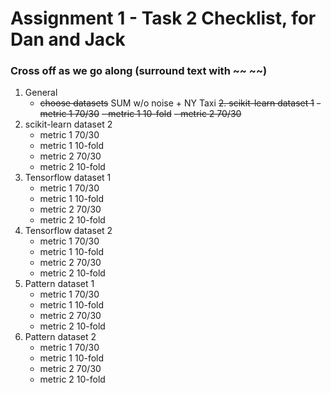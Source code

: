 # Assignment 1 - Task 2 Checklist, for Dan and Jack
### Cross off as we go along (surround text with ~~ ~~)

1. General
   - ~~choose datasets~~ SUM w/o noise + NY Taxi 
~~2. scikit-learn dataset 1~~
   ~~- metric 1 70/30~~
   ~~- metric 1 10-fold~~
   ~~- metric 2 70/30~~
3. scikit-learn dataset 2 
   - metric 1 70/30
   - metric 1 10-fold
   - metric 2 70/30
   - metric 2 10-fold
4. Tensorflow dataset 1
   - metric 1 70/30
   - metric 1 10-fold
   - metric 2 70/30
   - metric 2 10-fold
5. Tensorflow dataset 2
   - metric 1 70/30
   - metric 1 10-fold
   - metric 2 70/30
   - metric 2 10-fold
6. Pattern dataset 1
   - metric 1 70/30
   - metric 1 10-fold
   - metric 2 70/30
   - metric 2 10-fold
7. Pattern dataset 2
    - metric 1 70/30
    - metric 1 10-fold
    - metric 2 70/30
    - metric 2 10-fold
